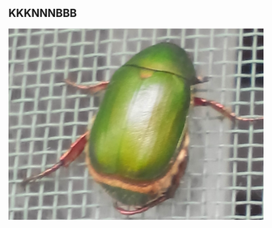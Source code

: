 ## KKKNNNBBB
![かなぶん](https://github.com/YusyosoGit/markdown-portfolio/blob/add-images-links/kanabun.jpg)
